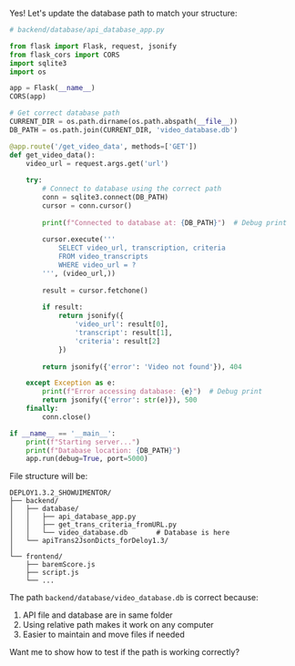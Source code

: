 Yes! Let's update the database path to match your structure:

```python
# backend/database/api_database_app.py

from flask import Flask, request, jsonify
from flask_cors import CORS
import sqlite3
import os

app = Flask(__name__)
CORS(app)

# Get correct database path
CURRENT_DIR = os.path.dirname(os.path.abspath(__file__))
DB_PATH = os.path.join(CURRENT_DIR, 'video_database.db')

@app.route('/get_video_data', methods=['GET'])
def get_video_data():
    video_url = request.args.get('url')
    
    try:
        # Connect to database using the correct path
        conn = sqlite3.connect(DB_PATH)
        cursor = conn.cursor()
        
        print(f"Connected to database at: {DB_PATH}")  # Debug print
        
        cursor.execute('''
            SELECT video_url, transcription, criteria
            FROM video_transcripts 
            WHERE video_url = ?
        ''', (video_url,))
        
        result = cursor.fetchone()
        
        if result:
            return jsonify({
                'video_url': result[0],
                'transcript': result[1],
                'criteria': result[2]
            })
        
        return jsonify({'error': 'Video not found'}), 404

    except Exception as e:
        print(f"Error accessing database: {e}")  # Debug print
        return jsonify({'error': str(e)}), 500
    finally:
        conn.close()

if __name__ == '__main__':
    print(f"Starting server...")
    print(f"Database location: {DB_PATH}")
    app.run(debug=True, port=5000)
```

File structure will be:
```plaintext
DEPLOY1.3.2_SHOWUIMENTOR/
├── backend/
│   ├── database/
│   │   ├── api_database_app.py
│   │   ├── get_trans_criteria_fromURL.py
│   │   └── video_database.db       # Database is here
│   └── apiTrans2JsonDicts_forDeloy1.3/
│
└── frontend/
    ├── baremScore.js
    ├── script.js
    └── ...
```

The path `backend/database/video_database.db` is correct because:
1. API file and database are in same folder
2. Using relative path makes it work on any computer
3. Easier to maintain and move files if needed

Want me to show how to test if the path is working correctly?